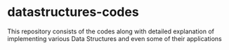 # datastructures-codes
This repository consists of the codes along with detailed explanation of implementing various Data Structures and even some of their applications

